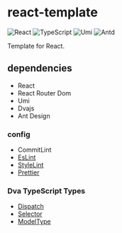# react-template

![React](https://img.shields.io/static/v1?label=React&message=v18&color=blue)
![TypeScript](https://img.shields.io/static/v1?label=TypeScript&message=v4&color=blue)
![Umi](https://img.shields.io/static/v1?label=Umi&message=v4&color=blue)
![Antd](https://img.shields.io/static/v1?label=Antd&message=v4&color=blue)

Template for React.

## dependencies

- React
- React Router Dom
- Umi
- Dvajs
- Ant Design

### config

- CommitLint
- [EsLint](.eslintrc.js)
- [StyleLint](.stylelintrc.js)
- [Prettier](.prettierrc.js)

### Dva TypeScript Types

- [Dispatch](./src/hooks/useDispatch.ts)
- [Selector](./src/hooks/useSelector.ts)
- [ModelType](./src/types/redux.ts)
